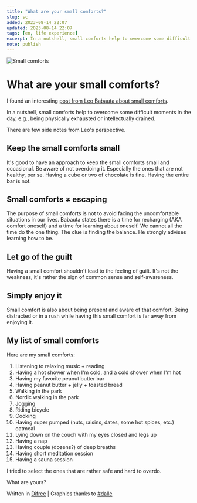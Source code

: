 ```yaml
---
title: "What are your small comforts?"
slug: sc
added: 2023-08-14 22:07
updated: 2023-08-14 22:07
tags: [en, life experience]
excerpt: In a nutshell, small comforts help to overcome some difficult moments in the day, e.g., being physically exhausted or intellectually drained. Here's my list.
note: publish
---
```

![Small comforts](/images/sc.png)

# What are your small comforts?
I found an interesting [post from Leo Babauta about small comforts](https://zenhabits.net/small-comforts/).

In a nutshell, small comforts help to overcome some difficult moments in the day, e.g., being physically exhausted or intellectually drained.

There are few side notes from Leo's perspective.

## Keep the small comforts small
It's good to have an approach to keep the small comforts small and occasional. Be aware of not overdoing it. Especially the ones that are not healthy, per se. Having a cube or two of chocolate is fine. Having the entire bar is not.

## Small comforts ≠ escaping
The purpose of small comforts is not to avoid facing the uncomfortable situations in our lives. Babauta states there is a time for recharging (AKA comfort oneself) and a time for learning about oneself. We cannot all the time do the one thing. The clue is finding the balance. He strongly advises learning how to be.

## Let go of the guilt
Having a small comfort shouldn't lead to the feeling of guilt. It's not the weakness, it's rather the sign of common sense and self-awareness. 

## Simply enjoy it
Small comfort is also about being present and aware of that comfort. Being distracted or in a rush while having this small comfort is far away from enjoying it.

## My list of small comforts
Here are my small comforts:

1. Listening to relaxing music + reading
2. Having a hot shower when I'm cold, and a cold shower when I'm hot
3. Having my favorite peanut butter bar
4. Having peanut butter + jelly + toasted bread
5. Walking in the park
6. Nordic walking in the park
7. Jogging
8. Riding bicycle
9. Cooking
10. Having super pumped (nuts, raisins, dates, some hot spices, etc.) oatmeal
11. Lying down on the couch with my eyes closed and legs up
12. Having a nap
13. Having couple (dozens?) of deep breaths
14. Having short meditation session
15. Having a sauna session

I tried to select the ones that are rather safe and hard to overdo.

What are yours?

Written in [Difree](https://www.getdifree.com/) | Graphics thanks to [#dalle](https://labs.openai.com/s/vhYskbrvLxQVvQosgjUJ2fYe)